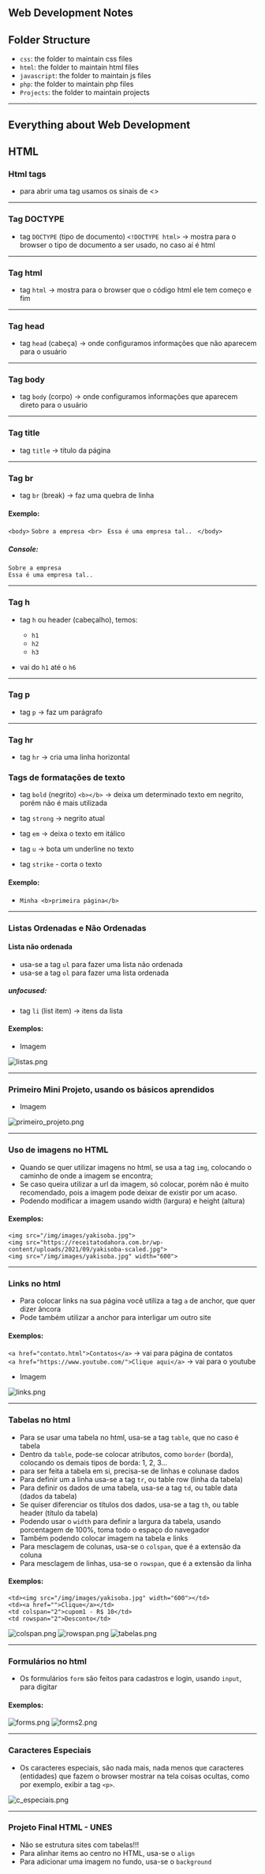## Web Development Notes

## Folder Structure

- `css`: the folder to maintain css files
- `html`: the folder to maintain html files
- `javascript`: the folder to maintain js files
- `php`: the folder to maintain php files
- `Projects`: the folder to maintain projects

---

## Everything about Web Development

## HTML

### Html tags

- para abrir uma tag usamos os sinais de <>

---

### Tag DOCTYPE

- tag `DOCTYPE` (tipo de documento) `<!DOCTYPE html>` -> mostra para o browser o tipo de documento a ser usado, no caso aí é html

---

### Tag html

- tag `html` -> mostra para o browser que o código html ele tem começo e fim

---

### Tag head

- tag `head` (cabeça) -> onde configuramos informações que não aparecem para o usuário

---

### Tag body

- tag `body` (corpo) -> onde configuramos informações que aparecem direto para o usuário

---

### Tag title

- tag `title` -> título da página

---

### Tag br

- tag `br` (break) -> faz uma quebra de linha

#### Exemplo:

`<body>`
`Sobre a empresa <br> `
`Essa é uma empresa tal.. `
`</body>`

##### Console:

    Sobre a empresa
    Essa é uma empresa tal..

---

### Tag h

- tag `h` ou header (cabeçalho), temos:

  - `h1`
  - `h2`
  - `h3`

- vai do `h1` até o `h6`

---

### Tag p

- tag `p` -> faz um parágrafo

---

### Tag hr

- tag `hr` -> cria uma linha horizontal

### Tags de formatações de texto

- tag `bold` (negrito) `<b></b>` -> deixa um determinado texto em negrito, porém não é mais utilizada

- tag `strong` -> negrito atual

- tag `em` -> deixa o texto em itálico

- tag `u` -> bota um underline no texto

- tag `strike` - corta o texto

#### Exemplo:

- `Minha <b>primeira página</b>`

---

### Listas Ordenadas e Não Ordenadas

#### Lista não ordenada

- usa-se a tag `ul` para fazer uma lista não ordenada
- usa-se a tag `ol` para fazer uma lista ordenada

##### unfocused:

- tag `li` (list item) -> itens da lista

#### Exemplos:

- Imagem

![listas.png](img/images_readme/listas.png)

---

### Primeiro Mini Projeto, usando os básicos aprendidos

- Imagem

![primeiro_projeto.png](img/images_readme/primeiro_projeto.png)

---

### Uso de imagens no HTML

- Quando se quer utilizar imagens no html, se usa a tag `img`, colocando o caminho de onde a imagem se encontra;
- Se caso queira utilizar a url da imagem, só colocar, porém não é muito recomendado, pois a imagem pode deixar de existir por um acaso.
- Podendo modificar a imagem usando width (largura) e height (altura)

#### Exemplos:

`<img src="/img/images/yakisoba.jpg">` <br>
`<img src="https://receitatodahora.com.br/wp-content/uploads/2021/09/yakisoba-scaled.jpg">` <br>
`<img src="/img/images/yakisoba.jpg" width="600">`

---

### Links no html

- Para colocar links na sua página você utiliza a tag `a` de anchor, que quer dizer âncora
- Pode também utilizar a anchor para interligar um outro site

#### Exemplos:

`<a href="contato.html">Contatos</a>` -> vai para página de contatos <br>
`<a href="https://www.youtube.com/">Clique aqui</a>` -> vai para o youtube

- Imagem

![links.png](img/images_readme/links.png)

---

### Tabelas no html

- Para se usar uma tabela no html, usa-se a tag `table`, que no caso é tabela
- Dentro da `table`, pode-se colocar atributos, como `border` (borda), colocando os demais tipos de borda: 1, 2, 3...
- para ser feita a tabela em si, precisa-se de linhas e colunase dados
- Para definir um a linha usa-se a tag `tr`, ou table row (linha da tabela)
- Para definir os dados de uma tabela, usa-se a tag `td`, ou table data (dados da tabela)
- Se quiser diferenciar os títulos dos dados, usa-se a tag `th`, ou table header (título da tabela)
- Podendo usar o `width` para definir a largura da tabela, usando porcentagem de 100%, toma todo o espaço do navegador
- Também podendo colocar imagem na tabela e links
- Para mesclagem de colunas, usa-se o `colspan`, que é a extensão da coluna
- Para mesclagem de linhas, usa-se o `rowspan`, que é a extensão da linha

#### Exemplos:

`<td><img src="/img/images/yakisoba.jpg" width="600"></td>` <br>
`<td><a href="">Clique</a></td>` <br>
`<td colspan="2">cupom1 - R$ 10</td>` <br>
`<td rowspan="2">Desconto</td>` <br>

![colspan.png](img/images_readme/colspan.png)
![rowspan.png](img/images_readme/rowspan.png)
![tabelas.png](img/images_readme/tabelas.png)

---

### Formulários no html

- Os formulários `form` são feitos para cadastros e login, usando `input`, para digitar

#### Exemplos:

![forms.png](img/images_readme/forms.png)
![forms2.png](img/images_readme/forms2.png)

---

### Caracteres Especiais

- Os caracteres especiais, são nada mais, nada menos que caracteres (entidades) que fazem o browser mostrar na tela coisas ocultas, como por exemplo, exibir a tag `<p>`.

![c_especiais.png](img/images_readme/c_especiais.png)

---

### Projeto Final HTML - UNES

- Não se estrutura sites com tabelas!!!
- Para alinhar items ao centro no HTML, usa-se o `align`
- Para adicionar uma imagem no fundo, usa-se o `background`
